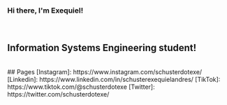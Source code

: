 ### Hi there, I'm Exequiel! 
<br />

## Information Systems Engineering student!
<br />
## Pages
[Instagram]: https://www.instagram.com/schusterdotexe/
[Linkedin]: https://www.linkedin.com/in/schusterexequielandres/
[TikTok]: https://www.tiktok.com/@schusterdotexe
[Twitter]: https://twitter.com/schusterdotexe/



<!--
**ExequielSchuster/ExequielSchuster** is a ✨ _special_ ✨ repository because its `README.md` (this file) appears on your GitHub profile.

Here are some ideas to get you started:

- 🔭 I’m currently working on ...
- 🌱 I’m currently learning ...
- 👯 I’m looking to collaborate on ...
- 🤔 I’m looking for help with ...
- 💬 Ask me about ...
- 📫 How to reach me: ...
- 😄 Pronouns: ...
- ⚡ Fun fact: ...
-->

